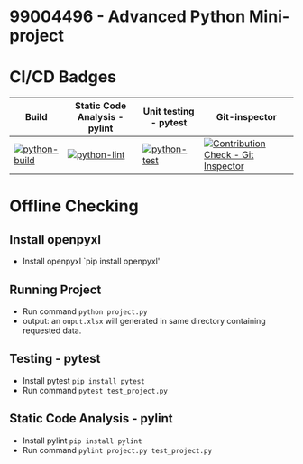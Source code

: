 # 99004496 - Advanced Python Mini-project

# CI/CD Badges

| Build | Static Code Analysis - pylint                                 | Unit testing - pytest |Git-inspector | 
|-------------|--------------------------------------------------------------|------------|-------------|
|[![python-build](https://github.com/HanumanthaReddy-99004496/99004496/actions/workflows/Build.yml/badge.svg)](https://github.com/HanumanthaReddy-99004496/99004496/actions/workflows/Build.yml)|[![python-lint](https://github.com/HanumanthaReddy-99004496/99004496/actions/workflows/pylint.yml/badge.svg)](https://github.com/HanumanthaReddy-99004496/99004496/actions/workflows/pylint.yml)|[![python-test](https://github.com/HanumanthaReddy-99004496/99004496/actions/workflows/pytest.yml/badge.svg)](https://github.com/HanumanthaReddy-99004496/99004496/actions/workflows/pytest.yml)|[![Contribution Check - Git Inspector](https://github.com/HanumanthaReddy-99004496/99004496/actions/workflows/git-inspector.yml/badge.svg)](https://github.com/HanumanthaReddy-99004496/99004496/actions/workflows/git-inspector.yml)|

# Offline Checking
## Install openpyxl
- Install openpyxl `pip install openpyxl'

## Running Project
- Run command `python project.py`
- output: an `ouput.xlsx` will generated in same directory containing requested data.

## Testing - pytest
- Install pytest `pip install pytest`
- Run command `pytest test_project.py`
  
## Static Code Analysis - pylint
- Install pylint `pip install pylint`
- Run command `pylint project.py test_project.py`

